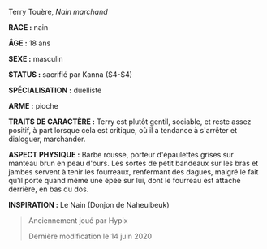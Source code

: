 Terry Touère, *Nain marchand*

**RACE :** nain

**ÂGE :** 18 ans

**SEXE :** masculin

**STATUS :** sacrifié par Kanna (S4-S4)

**SPÉCIALISATION :** duelliste

**ARME :** pioche

**TRAITS DE CARACTÈRE :** Terry est plutôt gentil, sociable, et reste assez positif, à part lorsque cela est critique, où il a tendance à s'arrêter et dialoguer, marchander.

**ASPECT PHYSIQUE :** Barbe rousse, porteur d'épaulettes grises sur manteau brun en peau d'ours. Les sortes de petit bandeaux sur les bras et jambes servent à tenir les fourreaux, renfermant des dagues, malgré le fait qu'il porte quand même une épée sur lui, dont le fourreau est attaché derrière, en bas du dos.

**INSPIRATION :** Le Nain (Donjon de Naheulbeuk)

> Anciennement joué par Hypix
> 
> Dernière modification le 14 juin 2020
